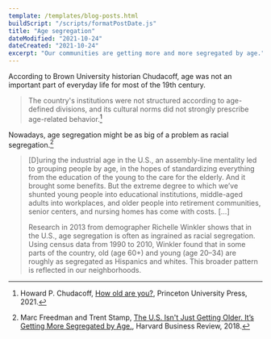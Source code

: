 ```yaml
---
template: /templates/blog-posts.html
buildScript: "/scripts/formatPostDate.js"
title: "Age segregation"
dateModified: "2021-10-24"
dateCreated: "2021-10-24"
excerpt: "Our communities are getting more and more segregated by age."
---
```


According to Brown University historian Chudacoff, age was not an important part of everyday life for most of the 19th century.

> The country's institutions were not structured according to age-defined divisions, and its cultural norms did not strongly prescribe age-related behavior.[^1]

Nowadays, age segregation might be as big of a problem as racial segregation.[^2]

> [D]uring the industrial age in the U.S., an assembly-line mentality led to grouping people by age, in the hopes of standardizing everything from the education of the young to the care for the elderly. And it brought some benefits. But the extreme degree to which we’ve shunted young people into educational institutions, middle-aged adults into workplaces, and older people into retirement communities, senior centers, and nursing homes has come with costs. [...]
>
> Research in 2013 from demographer Richelle Winkler shows that in the U.S., age segregation is often as ingrained as racial segregation. Using census data from 1990 to 2010, Winkler found that in some parts of the country, old (age 60+) and young (age 20–34) are roughly as segregated as Hispanics and whites. This broader pattern is reflected in our neighborhoods.

[^1]: Howard P. Chudacoff, [How old are you?](https://press.princeton.edu/titles/4418.html), Princeton University Press, 2021.
[^2]: Marc Freedman and Trent Stamp, [The U.S. Isn't Just Getting Older. It’s Getting More Segregated by Age.](https://hbr.org/2018/06/the-u-s-isnt-just-getting-older-its-getting-more-segregated-by-age), Harvard Business Review, 2018.
